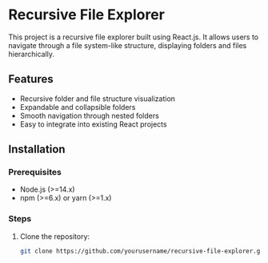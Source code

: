 # Recursive File Explorer

This project is a recursive file explorer built using React.js. It allows users to navigate through a file system-like structure, displaying folders and files hierarchically. 



## Features

- Recursive folder and file structure visualization
- Expandable and collapsible folders
- Smooth navigation through nested folders
- Easy to integrate into existing React projects

## Installation

### Prerequisites

- Node.js (>=14.x)
- npm (>=6.x) or yarn (>=1.x)

### Steps

1. Clone the repository:
   ```sh
   git clone https://github.com/yourusername/recursive-file-explorer.git
